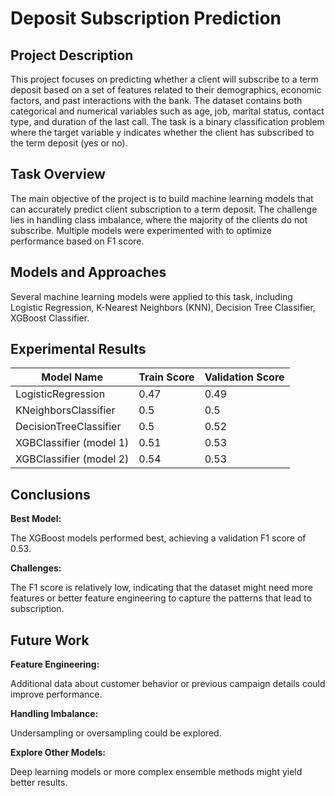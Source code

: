 # Deposit Subscription Prediction

## Project Description

This project focuses on predicting whether a client will subscribe to a term deposit based on a set of features related to their demographics, economic factors, and past interactions with the bank. The dataset contains both categorical and numerical variables such as age, job, marital status, contact type, and duration of the last call. The task is a binary classification problem where the target variable y indicates whether the client has subscribed to the term deposit (yes or no).

## Task Overview

The main objective of the project is to build machine learning models that can accurately predict client subscription to a term deposit. The challenge lies in handling class imbalance, where the majority of the clients do not subscribe. Multiple models were experimented with to optimize performance based on F1 score.

## Models and Approaches

Several machine learning models were applied to this task, including Logistic Regression, K-Nearest Neighbors (KNN), Decision Tree Classifier, XGBoost Classifier.

## Experimental Results

| Model Name              | Train Score | Validation Score |
|-------------------------|-------------|------------------|
| LogisticRegression       | 0.47        | 0.49             |
| KNeighborsClassifier     | 0.5         | 0.5              |
| DecisionTreeClassifier   | 0.5         | 0.52             |
| XGBClassifier (model 1)  | 0.51        | 0.53             |
| XGBClassifier (model 2)  | 0.54        | 0.53             |

## Conclusions

**Best Model:** 

The XGBoost models performed best, achieving a validation F1 score of 0.53.  

**Challenges:** 

The F1 score is relatively low, indicating that the dataset might need more features or better feature engineering to capture the patterns that lead to subscription.

## Future Work

**Feature Engineering:** 

Additional data about customer behavior or previous campaign details could improve performance.

**Handling Imbalance:** 

Undersampling or oversampling could be explored.

**Explore Other Models:** 

Deep learning models or more complex ensemble methods might yield better results.

